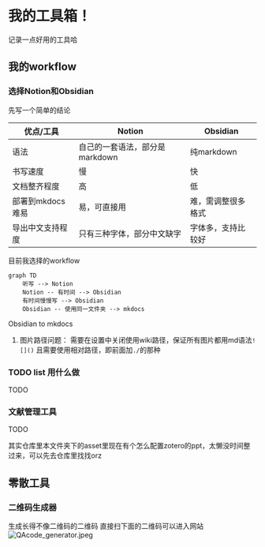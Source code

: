 # 我的工具箱！
记录一点好用的工具哈

## 我的workflow

### 选择Notion和Obsidian

先写一个简单的结论

| 优点/工具 | Notion | Obsidian |
| --- | --- | --- |
| 语法 | 自己的一套语法，部分是markdown | 纯markdown |
| 书写速度 | 慢 | 快 |
| 文档整齐程度 | 高 | 低 |
| 部署到mkdocs难易 | 易，可直接用 | 难，需调整很多格式 |
| 导出中文支持程度 | 只有三种字体，部分中文缺字 | 字体多，支持比较好 |


目前我选择的workflow

```mermaid
graph TD
	听写 --> Notion 
	Notion -- 有时间 --> Obsidian
	有时间慢慢写 --> Obsidian
	Obsidian -- 使用同一文件夹 --> mkdocs

```

Obsidian to mkdocs
1. 图片路径问题：
	需要在设置中关闭使用wiki路径，保证所有图片都用md语法`![]()`
	且需要使用相对路径，即前面加`./`的那种

### TODO list 用什么做

TODO

### 文献管理工具

TODO

其实仓库里本文件夹下的asset里现在有个怎么配置zotero的ppt，太懒没时间整过来，可以先去仓库里找找orz


## 零散工具

### 二维码生成器
生成长得不像二维码的二维码
直接扫下面的二维码可以进入网站
![QAcode_generator.jpeg](./asset/QAcode_generator.jpeg)